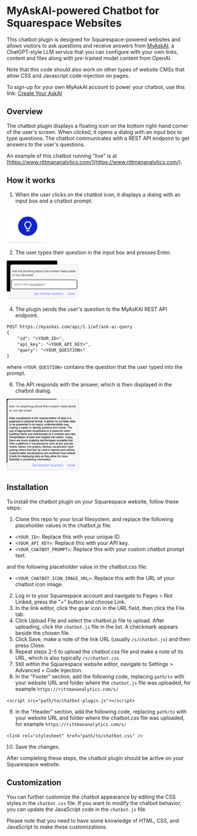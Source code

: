 # MyAskAI-powered Chatbot for Squarespace Websites

This chatbot plugin is designed for Squarespace-powered websites and allows visitors to ask questions and receive answers from [MyAskAI](https://myaskai.com?via=de1v7wwv3adx135kl6mq), a ChatGPT-style LLM service that you can configure with your own links, content and files along with pre-trained model content from OpenAI. 

Note that this code should also work on other types of website CMSs that allow CSS and Javascript code-injection on pages.

To sign-up for your own MyAskAI account to power your chatbot, use this link: [Create Your AskAI](https://myaskai.com?via=de1v7wwv3adx135kl6mq)

## Overview

The chatbot plugin displays a floating icon on the bottom right-hand corner of the user's screen. When clicked, it opens a dialog with an input box to type questions. The chatbot communicates with a REST API endpoint to get answers to the user's questions.

An example of this chatbot running "live" is at [https://www.rittmananalytics.com/](https://www.rittmananalytics.com/).

## How it works

1. When the user clicks on the chatbot icon, it displays a dialog with an input box and a chatbot prompt.

<img src='https://github.com/rittmananalytics/myaskai_chatbot_website_plugin/blob/main/images/icon.gif?raw=true' width="100"/>

2. The user types their question in the input box and presses Enter.

<img src='https://github.com/rittmananalytics/myaskai_chatbot_website_plugin/blob/main/images/dialog.png?raw=true' width="200"/>

4. The plugin sends the user's question to the MyAsKAI REST API endpoint.

```
POST https://myaskai.com/api/1.1/wf/ask-ai-query
{
    "id": "<YOUR_ID>",
    "api_key": "<YOUR_API_KEY>",
    "query": "<YOUR_QUESTION>"
}
```

where `<YOUR_QUESTION>` contains the question that the user typed into the prompt. 

6. The API responds with the answer, which is then displayed in the chatbot dialog.

<img src='https://github.com/rittmananalytics/myaskai_chatbot_website_plugin/blob/main/images/answer.png?raw=true' width="200"/>

## Installation

To install the chatbot plugin on your Squarespace website, follow these steps:

1. Clone this repo to your local filesystem, and replace the following placeholder values in the chatbot.js file:
- `<YOUR_ID>`: Replace this with your unique ID.
- `<YOUR_API_KEY>`: Replace this with your API key.
- `<YOUR_CHATBOT_PROMPT>`: Replace this with your custom chatbot prompt text.

and the following placeholder value in the chatbot.css file:
- `<YOUR_CHATBOT_ICON_IMAGE_URL>`: Replace this with the URL of your chatbot icon image.

2. Log in to your Squarespace account and navigate to Pages > Not Linked, press the "+" button and choose Link.
3. In the link editor, click the gear icon in the URL field, then click the File tab.
4. Click Upload File and select the chatbot.js file to upload. After uploading, click the `chatbot.js` file in the list. A checkmark appears beside the chosen file.
5. Click Save, make a note of the link URL (usually `/s/chatbot.js`) and then press Close.
6. Repeat steps 2-5 to upload the chatbot.css file and make a note of its URL, which is also typically `/s/chatbot.css`
7. Still within the Squarespace website editor, navigate to Settings > Advanced > Code Injection.
8. In the "Footer" section, add the following code, replacing `path/to` with your website URL and folder where the `chatbot.js` file was uploaded, for example `https://rittmananalytics.com/s/`

`<script src="path/to/chatbot-plugin.js"></script>`

9. In the "Header" section, add the following code, replacing `path/to` with your website URL and folder where the chatbot.css file was uploaded, for example `https://rittmananalytics.com/s/`

`<link rel="stylesheet" href="path/to/chatbot.css" />`

10. Save the changes.

After completing these steps, the chatbot plugin should be active on your Squarespace website.

## Customization

You can further customize the chatbot appearance by editing the CSS styles in the `chatbot.css` file. If you want to modify the chatbot behavior, you can update the JavaScript code in the `chatbot.js` file.

Please note that you need to have some knowledge of HTML, CSS, and JavaScript to make these customizations.

